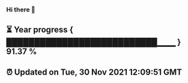 ### Hi there 👋
⏳ Year progress { ███████████████████████████▁▁▁ } 91.37 %
---
⏰ Updated on Tue, 30 Nov 2021 12:09:51 GMT
---
